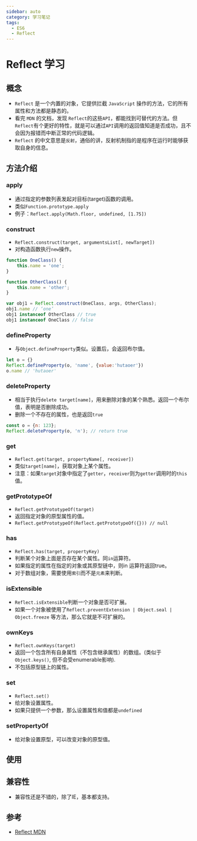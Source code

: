 ```yaml
---
sidebar: auto
category: 学习笔记
tags:
  - ES6
  - Reflect
---
```


# Reflect 学习

## 概念
* `Reflect` 是一个内置的对象，它提供拦截 `JavaScript` 操作的方法，它的所有属性和方法都是静态的。
* 看完 `MDN` 的文档，发现 `Reflect`的这些`API`，都能找到可替代的方法。但`Reflect`有个更好的特性，就是可以通过`API`调用的返回值知道是否成功，且不会因为报错而中断正常的代码逻辑。
* `Reflect` 的中文意思是`反射`，通俗的讲，反射机制指的是程序在运行时能够获取自身的信息。

## 方法介绍

### apply
* 通过指定的参数列表发起对目标(target)函数的调用。
* 类似`Function.prototype.apply`
* 例子：`Reflect.apply(Math.floor, undefined, [1.75])`

### construct
* `Reflect.construct(target, argumentsList[, newTarget])`
* 对构造函数执行`new`操作。
```js
function OneClass() {
    this.name = 'one';
}

function OtherClass() {
    this.name = 'other';
}

var obj1 = Reflect.construct(OneClass, args, OtherClass);
obj1.name // ‘one’
obj1 instanceof OtherClass // true
obj1 instanceof OneClass // false
```

### defineProperty
* 与`Object.defineProperty`类似。设置后，会返回布尔值。
```js
let o = {}
Reflect.defineProperty(o, 'name', {value:'hutaoer'})
o.name // 'hutaoer'
```

### deleteProperty
* 相当于执行`delete target[name]`，用来删除对象的某个熟悉。返回一个布尔值，表明是否删除成功。
* 删除一个不存在的属性，也是返回`true`
```js
const o = {n: 123};
Reflect.deleteProperty(o, 'n'); // return true
```

### get
* `Reflect.get(target, propertyName[, receiver])`
* 类似`target[name]`，获取对象上某个属性。
* 注意：如果`target`对象中指定了`getter`，`receiver`则为`getter`调用时的`this`值。

### getPrototypeOf
* `Reflect.getPrototypeOf(target)`
* 返回指定对象的原型属性的值。
* `Reflect.getPrototypeOf(Reflect.getPrototypeOf({})) // null`

### has
* `Reflect.has(target, propertyKey)`
* 判断某个对象上面是否存在某个属性。同`in`运算符。
* 如果指定的属性在指定的对象或其原型链中，则in 运算符返回true。
* 对于数组对象，需要使用`索引`而不是`元素`来判断。

### isExtensible
* `Reflect.isExtensible`判断一个对象是否可扩展。
* 如果一个对象被使用了`Reflect.preventExtension | Object.seal | Object.freeze` 等方法，那么它就是不可扩展的。 

### ownKeys
* `Reflect.ownKeys(target)`
* 返回一个包含所有自身属性（不包含继承属性）的数组。(类似于 `Object.keys()`, 但不会受enumerable影响).
* 不包括原型链上的属性。

### set
* `Reflect.set()`
* 给对象设置属性。
* 如果只提供一个参数，那么设置属性和值都是`undefined`

### setPropertyOf
* 给对象设置原型，可以改变对象的原型值。



## 使用

## 兼容性
* 兼容性还是不错的，除了IE，基本都支持。

## 参考
* [Reflect MDN](https://developer.mozilla.org/zh-CN/docs/Web/JavaScript/Reference/Global_Objects/Reflect)




